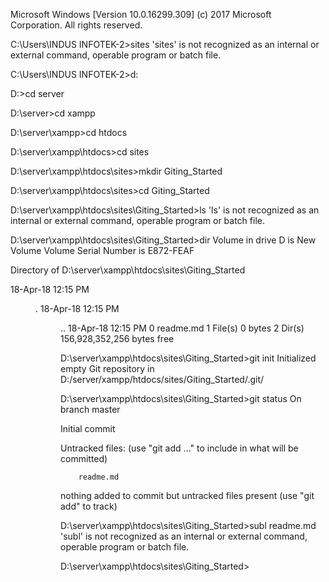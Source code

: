 Microsoft Windows [Version 10.0.16299.309]
(c) 2017 Microsoft Corporation. All rights reserved.

C:\Users\INDUS INFOTEK-2>sites
'sites' is not recognized as an internal or external command,
operable program or batch file.

C:\Users\INDUS INFOTEK-2>d:

D:\>cd server

D:\server>cd xampp

D:\server\xampp>cd htdocs

D:\server\xampp\htdocs>cd sites

D:\server\xampp\htdocs\sites>mkdir Giting_Started

D:\server\xampp\htdocs\sites>cd Giting_Started

D:\server\xampp\htdocs\sites\Giting_Started>ls
'ls' is not recognized as an internal or external command,
operable program or batch file.

D:\server\xampp\htdocs\sites\Giting_Started>dir
 Volume in drive D is New Volume
 Volume Serial Number is E872-FEAF

 Directory of D:\server\xampp\htdocs\sites\Giting_Started

18-Apr-18  12:15 PM    <DIR>          .
18-Apr-18  12:15 PM    <DIR>          ..
18-Apr-18  12:15 PM                 0 readme.md
               1 File(s)              0 bytes
               2 Dir(s)  156,928,352,256 bytes free

D:\server\xampp\htdocs\sites\Giting_Started>git init
Initialized empty Git repository in D:/server/xampp/htdocs/sites/Giting_Started/.git/

D:\server\xampp\htdocs\sites\Giting_Started>git status
On branch master

Initial commit

Untracked files:
  (use "git add <file>..." to include in what will be committed)

        readme.md

nothing added to commit but untracked files present (use "git add" to track)

D:\server\xampp\htdocs\sites\Giting_Started>subl readme.md
'subl' is not recognized as an internal or external command,
operable program or batch file.

D:\server\xampp\htdocs\sites\Giting_Started>